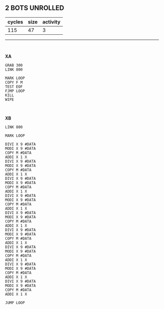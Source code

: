 ## 2 BOTS UNROLLED

| cycles | size | activity |
| ------ | ---- | -------- |
| 115 | 47 | 3 |
<hr>
<br>

**XA**

```
GRAB 300
LINK 800

MARK LOOP
COPY F M
TEST EOF
FJMP LOOP
KILL
WIPE
```

<br>

**XB**

```
LINK 800

MARK LOOP

DIVI X 9 #DATA
MODI X 9 #DATA
COPY M #DATA
ADDI X 1 X
DIVI X 9 #DATA
MODI X 9 #DATA
COPY M #DATA
ADDI X 1 X
DIVI X 9 #DATA
MODI X 9 #DATA
COPY M #DATA
ADDI X 1 X
DIVI X 9 #DATA
MODI X 9 #DATA
COPY M #DATA
ADDI X 1 X
DIVI X 9 #DATA
MODI X 9 #DATA
COPY M #DATA
ADDI X 1 X
DIVI X 9 #DATA
MODI X 9 #DATA
COPY M #DATA
ADDI X 1 X
DIVI X 9 #DATA
MODI X 9 #DATA
COPY M #DATA
ADDI X 1 X
DIVI X 9 #DATA
MODI X 9 #DATA
COPY M #DATA
ADDI X 1 X
DIVI X 9 #DATA
MODI X 9 #DATA
COPY M #DATA
ADDI X 1 X

JUMP LOOP
```
